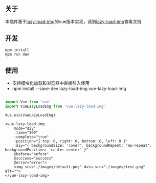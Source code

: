 ## 关于
本插件基于[lazy-load-img](https://github.com/lzxb/lazy-load-img)的vue版本实现，请到[lazy-load-img](https://github.com/lzxb/lazy-load-img)查看文档

## 开发
```
npm install 
npm run dev
```

## 使用
* 支持模块化加载和浏览器中直接引入使用
* npm install --save-dev lazy-load-img vue-lazy-load-img
```javascript

import Vue from 'vue'
import VueLazyLoadImg from 'vue-lazy-load-img'

Vue.use(VueLazyLoadImg)

```
```vue
<vue-lazy-load-img 
    mode="diy"
    :time="300"
    :complete="true"
    :position="{ top: 0, right: 0, bottom: 0, left: 0 }"
    :diy="{ backgroundSize: 'cover', backgroundRepeat: 'no-repeat', backgroundPosition: 'center center' }"
    @before="before" 
    @success="success" 
    @error="error">
    <img src="./images/default.png" data-src="./images/test.png" alt="">
</vue-lazy-load-img>
```
